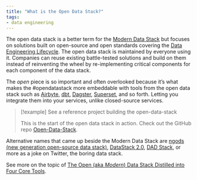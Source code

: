 ```yaml
---
title: "What is the Open Data Stack?"
tags:
- data engineering
---
```


The open data stack is a better term for the [Modern Data Stack](term/modern%20data%20stack.md) but focuses on solutions built on open-source and open standards covering the [Data Engineering Lifecycle](term/data%20engineering%20lifecycle.md). The open data stack is maintained by everyone using it. Companies can reuse existing battle-tested solutions and build on them instead of reinventing the wheel by re-implementing critical components for each component of the data stack.

The *open* piece is so important and often overlooked because it’s what makes the #opendatastack more embeddable with tools from the open data stack such as [Airbyte](term/airbyte.md), [dbt](dbt), [Dagster](Dagster), [Superset](term/apache%20superset), and so forth. Letting you integrate them into your services, unlike closed-source services.

> [!example] See a reference project building the open-data-stack
>
> This is the start of the open data stack in action. Check out the GitHub repo [Open-Data-Stack](https://github.com/airbytehq/open-data-stack/).

Alternative names that came up beside the Modern Data Stack are [ngods (new generation open-source data stack)](https://blog.devgenius.io/modern-data-stack-demo-5d75dcdfba50), [DataStack 2.0](https://dagster.io/blog/evolution-iq-case-study), [DAD Stack](https://www.reddit.com/r/dataengineering/comments/11fhmqu/comment/jajkydk/?context=3), or more as a joke on Twitter, the boring data stack.

See more on the topic of [The Open (aka *Modern*) Data Stack Distilled into Four Core Tools](https://airbyte.com/blog/modern-open-data-stack-four-core-tools).

